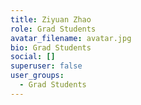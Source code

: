 ```yaml
---
title: Ziyuan Zhao
role: Grad Students
avatar_filename: avatar.jpg
bio: Grad Students
social: []
superuser: false
user_groups:
  - Grad Students
---
```

